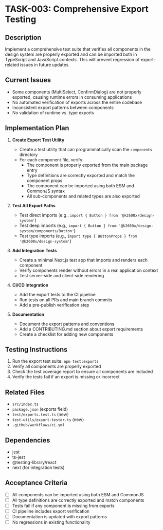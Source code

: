 # TASK-003: Comprehensive Export Testing

## Description
Implement a comprehensive test suite that verifies all components in the design system are properly exported and can be imported both in TypeScript and JavaScript contexts. This will prevent regression of export-related issues in future updates.

## Current Issues
- Some components (MultiSelect, ConfirmDialog) are not properly exported, causing runtime errors in consuming applications
- No automated verification of exports across the entire codebase
- Inconsistent export patterns between components
- No validation of runtime vs. type exports

## Implementation Plan

1. **Create Export Test Utility**
   - Create a test utility that can programmatically scan the `components` directory
   - For each component file, verify:
     - The component is properly exported from the main package entry
     - Type definitions are correctly exported and match the component props
     - The component can be imported using both ESM and CommonJS syntax
     - All sub-components and related types are also exported

2. **Test All Export Paths**
   - Test direct imports (e.g., `import { Button } from '@k2600x/design-system'`)
   - Test deep imports (e.g., `import { Button } from '@k2600x/design-system/components/Button'`)
   - Test type imports (e.g., `import type { ButtonProps } from '@k2600x/design-system'`)

3. **Add Integration Tests**
   - Create a minimal Next.js test app that imports and renders each component
   - Verify components render without errors in a real application context
   - Test server-side and client-side rendering

4. **CI/CD Integration**
   - Add the export tests to the CI pipeline
   - Run tests on all PRs and main branch commits
   - Add a pre-publish verification step

5. **Documentation**
   - Document the export patterns and conventions
   - Add a CONTRIBUTING.md section about export requirements
   - Create a checklist for adding new components

## Testing Instructions
1. Run the export test suite: `npm test:exports`
2. Verify all components are properly exported
3. Check the test coverage report to ensure all components are included
4. Verify the tests fail if an export is missing or incorrect

## Related Files
- `src/index.ts`
- `package.json` (exports field)
- `test/exports.test.ts` (new)
- `test-utils/export-tester.ts` (new)
- `.github/workflows/ci.yml`

## Dependencies
- jest
- ts-jest
- @testing-library/react
- next (for integration tests)

## Acceptance Criteria
- [ ] All components can be imported using both ESM and CommonJS
- [ ] All type definitions are correctly exported and match components
- [ ] Tests fail if any component is missing from exports
- [ ] CI pipeline includes export verification
- [ ] Documentation is updated with export patterns
- [ ] No regressions in existing functionality
